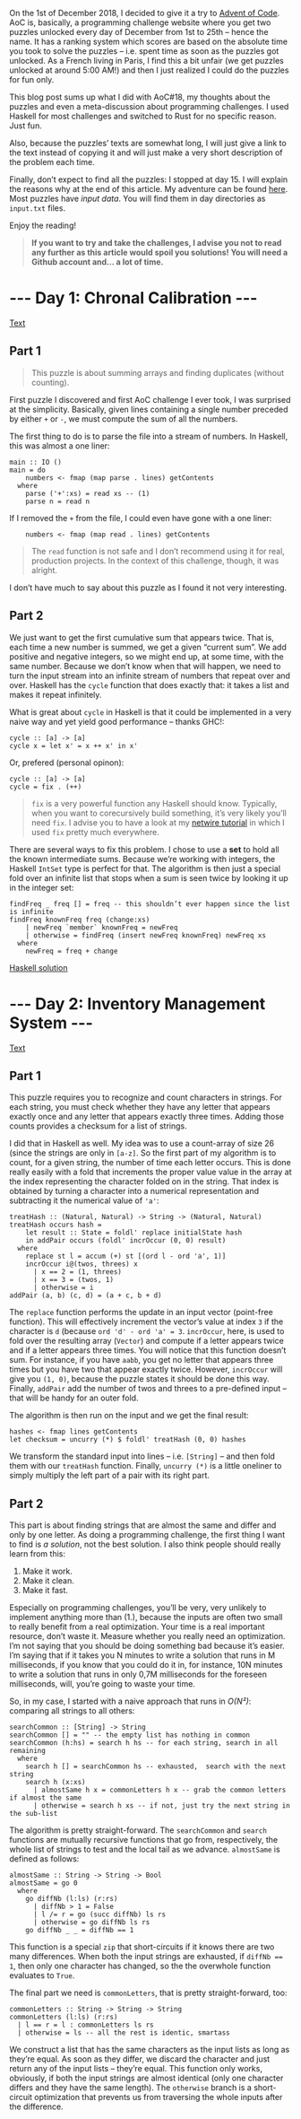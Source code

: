 On the 1st of December 2018, I decided to give it a try to [Advent of Code]. AoC is, basically, a
programming challenge website where you get two puzzles unlocked every day of December from 1st to
25th – hence the name. It has a ranking system which scores are based on the absolute time you took 
to solve the puzzles – i.e. spent time as soon as the puzzles got unlocked. As a French living in
Paris, I find this a bit unfair (we get puzzles unlocked at around 5:00 AM!) and then I just
realized I could do the puzzles for fun only.

This blog post sums up what I did with AoC#18, my thoughts about the puzzles and even a
meta-discussion about programming challenges. I used Haskell for most challenges and switched to
Rust for no specific reason. Just fun.

Also, because the puzzles’ texts are somewhat long, I will just give a link to the text instead of
copying it and will just make a very short description of the problem each time.

Finally, don’t expect to find all the puzzles: I stopped at day 15. I will explain the reasons why
at the end of this article. My adventure can be found
[here](https://github.com/phaazon/advent-of-code-2k18). Most puzzles have *input data*. You will
find them in day directories as `input.txt` files.

Enjoy the reading!

> **If you want to try and take the challenges, I advise you not to read any further as this article
> would spoil you solutions! You will need a Github account and… a lot of time.**

# --- Day 1: Chronal Calibration ---

[Text](https://adventofcode.com/2018/day/1)

## Part 1

> This puzzle is about summing arrays and finding duplicates (without counting).

First puzzle I discovered and first AoC challenge I ever took, I was surprised at the simplicity.
Basically, given lines containing a single number preceded by either `+` or `-`, we must compute
the sum of all the numbers.

The first thing to do is to parse the file into a stream of numbers. In Haskell, this was almost
a one liner:

```
main :: IO ()
main = do
    numbers <- fmap (map parse . lines) getContents
  where
    parse ('+':xs) = read xs -- (1)
    parse n = read n
```

If I removed the `+` from the file, I could even have gone with a one liner:

```
    numbers <- fmap (map read . lines) getContents
```

> The `read` function is not safe and I don’t recommend using it for real, production projects.
> In the context of this challenge, though, it was alright.

I don’t have much to say about this puzzle as I found it not very interesting.

## Part 2

We just want to get the first cumulative sum that appears twice. That is, each time a new number
is summed, we get a given “current sum”. We add positive and negative integers, so we might end up,
at some time, with the same number. Because we don’t know when that will happen, we need to turn
the input stream into an infinite stream of numbers that repeat over and over. Haskell has the
`cycle` function that does exactly that: it takes a list and makes it repeat infinitely.

What is great about `cycle` in Haskell is that it could be implemented in a very naive way and yet
yield good performance – thanks GHC!:

```
cycle :: [a] -> [a]
cycle x = let x' = x ++ x' in x'
```

Or, prefered (personal opinon):

```
cycle :: [a] -> [a]
cycle = fix . (++)
```

> `fix` is a very powerful function any Haskell should know. Typically, when you want to
> corecursively build something, it’s very likely you’ll need `fix`. I advise you to have a look at
> my [netwire tutorial](https://phaazon.net/blog/getting_into_netwire) in which I used `fix` pretty
> much everywhere.

There are several ways to fix this problem. I chose to use a **set** to hold all the known
intermediate sums. Because we’re working with integers, the Haskell `IntSet` type is perfect for
that. The algorithm is then just a special fold over an infinite list that stops when a sum is seen
twice by looking it up in the integer set:

```
findFreq _ freq [] = freq -- this shouldn’t ever happen since the list is infinite
findFreq knownFreq freq (change:xs)
    | newFreq `member` knownFreq = newFreq
    | otherwise = findFreq (insert newFreq knownFreq) newFreq xs
  where
    newFreq = freq + change
```

[Haskell solution](https://github.com/phaazon/advent-of-code-2k18/blob/master/day-01/src/Main.hs)

# --- Day 2: Inventory Management System ---

[Text](https://adventofcode.com/2018/day/2)

## Part 1

This puzzle requires you to recognize and count characters in strings. For each string, you must
check whether they have any letter that appears exactly once and any letter that appears exactly
three times. Adding those counts provides a checksum for a list of strings.

I did that in Haskell as well. My idea was to use a count-array of size 26 (since the strings are
only in `[a-z]`. So the first part of my algorithm is to count, for a given string, the number of
time each letter occurs. This is done really easily with a fold that increments the proper value
value in the array at the index representing the character folded on in the string. That index
is obtained by turning a character into a numerical representation and subtracting it the numerical
value of `'a'`:

```
treatHash :: (Natural, Natural) -> String -> (Natural, Natural)
treatHash occurs hash =
    let result :: State = foldl' replace initialState hash
    in addPair occurs (foldl' incrOccur (0, 0) result)
  where
    replace st l = accum (+) st [(ord l - ord 'a', 1)]
    incrOccur i@(twos, threes) x
      | x == 2 = (1, threes)
      | x == 3 = (twos, 1)
      | otherwise = i
addPair (a, b) (c, d) = (a + c, b + d)
```

The `replace` function performs the update in an input vector (point-free function). This will
effectively increment the vector’s value at index `3` if the character is `d` (because
`ord 'd' - ord 'a' = 3`. `incrOccur`, here, is used to fold over the resulting array (`Vector`) and
compute if a letter appears twice and if a letter appears three times. You will notice that this
function doesn’t sum. For instance, if you have `aabb`, you get no letter that appears three times
but you have two that appear exactly twice. However, `incrOccur` will give you `(1, 0)`, because the
puzzle states it should be done this way. Finally, `addPair` add the number of twos and threes to a
pre-defined input – that will be handy for an outer fold.

The algorithm is then run on the input and we get the final result:

```
hashes <- fmap lines getContents
let checksum = uncurry (*) $ foldl' treatHash (0, 0) hashes 
```

We transform the standard input into lines – i.e. `[String]` – and then fold them with our
`treatHash` function. Finally, `uncurry (*)` is a little oneliner to simply multiply the left part
of a pair with its right part.

## Part 2

This part is about finding strings that are almost the same and differ and only by one letter. As 
doing a programming challenge, the first thing I want to find is *a solution*, not the best
solution. I also think people should really learn from this:

  1. Make it work.
  2. Make it clean.
  3. Make it fast.

Especially on programming challenges, you’ll be very, very unlikely to implement anything more than
(1.), because the inputs are often two small to really benefit from a real optimization. Your time
is a real important resource, don’t waste it. Measure whether you really need an optimization. I’m
not saying that you should be doing something bad because it’s easier. I’m saying that if it takes
you N minutes to write a solution that runs in M milliseconds, if you know that you could do it in,
for instance, 10N minutes to write a solution that runs in only 0,7M milliseconds for the foreseen
milliseconds, will, you’re going to waste your time.

So, in my case, I started with a naive approach that runs in *O(N²)*: comparing all strings to all
others:

```
searchCommon :: [String] -> String
searchCommon [] = "" -- the empty list has nothing in common
searchCommon (h:hs) = search h hs -- for each string, search in all remaining
  where
    search h [] = searchCommon hs -- exhausted,  search with the next string
    search h (x:xs)
      | almostSame h x = commonLetters h x -- grab the common letters if almost the same
      | otherwise = search h xs -- if not, just try the next string in the sub-list
```

The algorithm is pretty straight-forward. The `searchCommon` and `search` functions are mutually
recursive functions that go from, respectively, the whole list of strings to test and the local
tail as we advance. `almostSame` is defined as follows:

```
almostSame :: String -> String -> Bool
almostSame = go 0
  where
    go diffNb (l:ls) (r:rs)
      | diffNb > 1 = False
      | l /= r = go (succ diffNb) ls rs
      | otherwise = go diffNb ls rs
    go diffNb _ _ = diffNb == 1
```

This function is a special `zip` that short-circuits if it knows there are two many differences.
When both the input strings are exhausted, if `diffNb == 1`, then only one character has changed, so
the the overwhole function evaluates to `True`.

The final part we need is `commonLetters`, that is pretty straight-forward, too:

```
commonLetters :: String -> String -> String
commonLetters (l:ls) (r:rs)
  | l == r = l : commonLetters ls rs
  | otherwise = ls -- all the rest is identic, smartass
```

We construct a list that has the same characters as the input lists as long as they’re equal. As
soon as they differ, we discard the character and just return any of the input lists – they’re
equal. This function only works, obviously, if both the input strings are almost identical (only one
character differs and they have the same length). The `otherwise` branch is a short-circuit
optimization that prevents us from traversing the whole inputs after the difference.

[Advent of Code]: https://adventofcode.com/about
[referential transparency]: https://wiki.haskell.org/Referential_transparency

